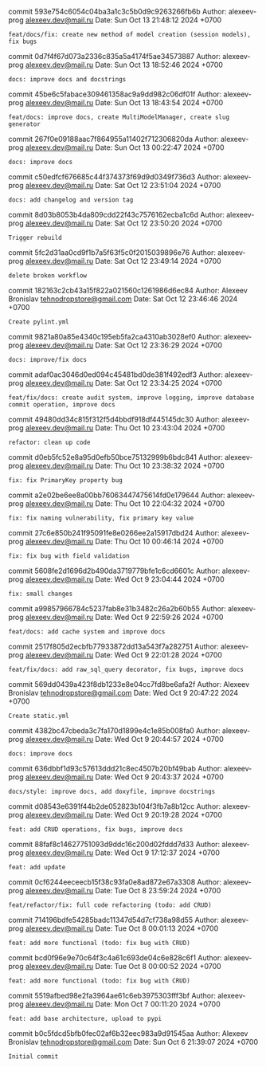 commit 593e754c6054c04ba3a1c3c5b0d9c9263266fb6b
Author: alexeev-prog <alexeev.dev@mail.ru>
Date:   Sun Oct 13 21:48:12 2024 +0700

    feat/docs/fix: create new method of model creation (session models), fix bugs

commit 0d7f4f67d073a2336c835a5a4174f5ae34573887
Author: alexeev-prog <alexeev.dev@mail.ru>
Date:   Sun Oct 13 18:52:46 2024 +0700

    docs: improve docs and docstrings

commit 45be6c5fabace309461358ac9a9dd982c06df01f
Author: alexeev-prog <alexeev.dev@mail.ru>
Date:   Sun Oct 13 18:43:54 2024 +0700

    feat/docs: improve docs, create MultiModelManager, create slug generator

commit 267f0e09188aac7f864955a11402f712306820da
Author: alexeev-prog <alexeev.dev@mail.ru>
Date:   Sun Oct 13 00:22:47 2024 +0700

    docs: improve docs

commit c50edfcf676685c44f374373f69d9d0349f736d3
Author: alexeev-prog <alexeev.dev@mail.ru>
Date:   Sat Oct 12 23:51:04 2024 +0700

    docs: add changelog and version tag

commit 8d03b8053b4da809cdd22f43c7576162ecba1c6d
Author: alexeev-prog <alexeev.dev@mail.ru>
Date:   Sat Oct 12 23:50:20 2024 +0700

    Trigger rebuild

commit 5fc2d31aa0cd9f1b7a5f63f5c0f2015039896e76
Author: alexeev-prog <alexeev.dev@mail.ru>
Date:   Sat Oct 12 23:49:14 2024 +0700

    delete broken workflow

commit 182163c2cb43a15f822a021560c1261986d6ec84
Author: Alexeev Bronislav <tehnodropstore@gmail.com>
Date:   Sat Oct 12 23:46:46 2024 +0700

    Create pylint.yml

commit 9821a80a85e4340c195eb5fa2ca4310ab3028ef0
Author: alexeev-prog <alexeev.dev@mail.ru>
Date:   Sat Oct 12 23:36:29 2024 +0700

    docs: improve/fix docs

commit adaf0ac3046d0ed094c45481bd0de381f492edf3
Author: alexeev-prog <alexeev.dev@mail.ru>
Date:   Sat Oct 12 23:34:25 2024 +0700

    feat/fix/docs: create audit system, improve logging, improve database commit operation, improve docs

commit 49480dd34c815f312f5d4bbdf918df445145dc30
Author: alexeev-prog <alexeev.dev@mail.ru>
Date:   Thu Oct 10 23:43:04 2024 +0700

    refactor: clean up code

commit d0eb5fc52e8a95d0efb50bce75132999b6bdc841
Author: alexeev-prog <alexeev.dev@mail.ru>
Date:   Thu Oct 10 23:38:32 2024 +0700

    fix: fix PrimaryKey property bug

commit a2e02be6ee8a00bb76063447475614fd0e179644
Author: alexeev-prog <alexeev.dev@mail.ru>
Date:   Thu Oct 10 22:04:32 2024 +0700

    fix: fix naming vulnerability, fix primary key value

commit 27c6e850b241f95091fe8e0266ee2a15917dbd24
Author: alexeev-prog <alexeev.dev@mail.ru>
Date:   Thu Oct 10 00:46:14 2024 +0700

    fix: fix bug with field validation

commit 5608fe2d1696d2b490da3719779bfe1c6cd6601c
Author: alexeev-prog <alexeev.dev@mail.ru>
Date:   Wed Oct 9 23:04:44 2024 +0700

    fix: small changes

commit a99857966784c5237fab8e31b3482c26a2b60b55
Author: alexeev-prog <alexeev.dev@mail.ru>
Date:   Wed Oct 9 22:59:26 2024 +0700

    feat/docs: add cache system and improve docs

commit 2517f805d2ecbfb77933872dd13a543f7a282751
Author: alexeev-prog <alexeev.dev@mail.ru>
Date:   Wed Oct 9 22:01:28 2024 +0700

    feat/fix/docs: add raw_sql_query decorator, fix bugs, improve docs

commit 569dd0439a423f8db1233e8e04cc7fd8be6afa2f
Author: Alexeev Bronislav <tehnodropstore@gmail.com>
Date:   Wed Oct 9 20:47:22 2024 +0700

    Create static.yml

commit 4382bc47cbeda3c7fa170d1899e4c1e85b008fa0
Author: alexeev-prog <alexeev.dev@mail.ru>
Date:   Wed Oct 9 20:44:57 2024 +0700

    docs: improve docs

commit 636dbbf1d93c57613ddd21c8ec4507b20bf49bab
Author: alexeev-prog <alexeev.dev@mail.ru>
Date:   Wed Oct 9 20:43:37 2024 +0700

    docs/style: improve docs, add doxyfile, improve docstrings

commit d08543e6391f44b2de052823b104f3fb7a8b12cc
Author: alexeev-prog <alexeev.dev@mail.ru>
Date:   Wed Oct 9 20:19:28 2024 +0700

    feat: add CRUD operations, fix bugs, improve docs

commit 88faf8c14627751093d9ddc16c200d02fddd7d33
Author: alexeev-prog <alexeev.dev@mail.ru>
Date:   Wed Oct 9 17:12:37 2024 +0700

    feat: add update

commit 0cf6244eeceecb15f38c93fa0e8ad872e67a3308
Author: alexeev-prog <alexeev.dev@mail.ru>
Date:   Tue Oct 8 23:59:24 2024 +0700

    feat/refactor/fix: full code refactoring (todo: add CRUD)

commit 714196bdfe54285badc11347d54d7cf738a98d55
Author: alexeev-prog <alexeev.dev@mail.ru>
Date:   Tue Oct 8 00:01:13 2024 +0700

    feat: add more functional (todo: fix bug with CRUD)

commit bcd0f96e9e70c64f3c4a61c693de04c6e828c6f1
Author: alexeev-prog <alexeev.dev@mail.ru>
Date:   Tue Oct 8 00:00:52 2024 +0700

    feat: add more functional (todo: fix bug with CRUD)

commit 5519afbed98e2fa3964ae61c6eb3975303fff3bf
Author: alexeev-prog <alexeev.dev@mail.ru>
Date:   Mon Oct 7 00:11:20 2024 +0700

    feat: add base architecture, upload to pypi

commit b0c5fdcd5bfb0fec02af6b32eec983a9d91545aa
Author: Alexeev Bronislav <tehnodropstore@gmail.com>
Date:   Sun Oct 6 21:39:07 2024 +0700

    Initial commit
